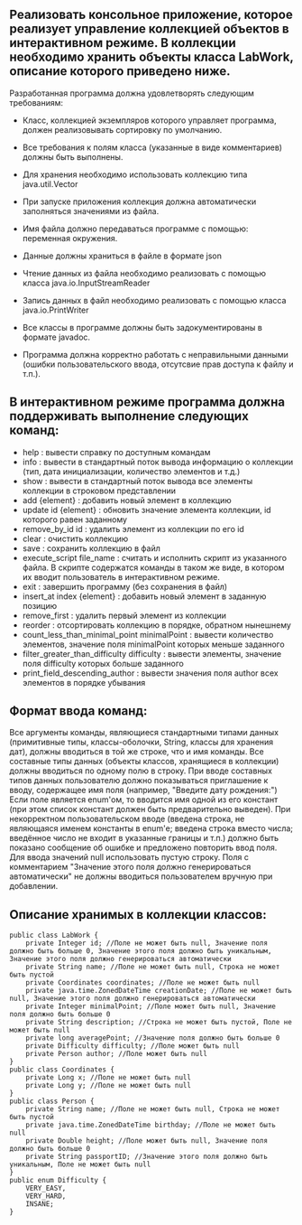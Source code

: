 ## Реализовать консольное приложение, которое реализует управление коллекцией объектов в интерактивном режиме. В коллекции необходимо хранить объекты класса LabWork, описание которого приведено ниже.

Разработанная программа должна удовлетворять следующим требованиям:

* Класс, коллекцией экземпляров которого управляет программа, должен реализовывать сортировку по умолчанию.

* Все требования к полям класса (указанные в виде комментариев) должны быть выполнены.

* Для хранения необходимо использовать коллекцию типа java.util.Vector

* При запуске приложения коллекция должна автоматически заполняться значениями из файла.

* Имя файла должно передаваться программе с помощью: переменная окружения.

* Данные должны храниться в файле в формате json

* Чтение данных из файла необходимо реализовать с помощью класса java.io.InputStreamReader

* Запись данных в файл необходимо реализовать с помощью класса java.io.PrintWriter

* Все классы в программе должны быть задокументированы в формате javadoc.

* Программа должна корректно работать с неправильными данными (ошибки пользовательского ввода, отсутсвие прав доступа к файлу и т.п.).

## В интерактивном режиме программа должна поддерживать выполнение следующих команд:

* help : вывести справку по доступным командам
* info : вывести в стандартный поток вывода информацию о коллекции (тип, дата инициализации, количество элементов и т.д.)
* show : вывести в стандартный поток вывода все элементы коллекции в строковом представлении
* add {element} : добавить новый элемент в коллекцию
* update id {element} : обновить значение элемента коллекции, id которого равен заданному
* remove_by_id id : удалить элемент из коллекции по его id
* clear : очистить коллекцию
* save : сохранить коллекцию в файл
* execute_script file_name : считать и исполнить скрипт из указанного файла. В скрипте содержатся команды в таком же виде, в котором их вводит пользователь в интерактивном режиме.
* exit : завершить программу (без сохранения в файл)
* insert_at index {element} : добавить новый элемент в заданную позицию
* remove_first : удалить первый элемент из коллекции
* reorder : отсортировать коллекцию в порядке, обратном нынешнему
* count_less_than_minimal_point minimalPoint : вывести количество элементов, значение поля minimalPoint которых меньше заданного
* filter_greater_than_difficulty difficulty : вывести элементы, значение поля difficulty которых больше заданного
* print_field_descending_author : вывести значения поля author всех элементов в порядке убывания

## Формат ввода команд:

Все аргументы команды, являющиеся стандартными типами данных (примитивные типы, классы-оболочки, String, классы для хранения дат), должны вводиться в той же строке, что и имя команды.
Все составные типы данных (объекты классов, хранящиеся в коллекции) должны вводиться по одному полю в строку.
При вводе составных типов данных пользователю должно показываться приглашение к вводу, содержащее имя поля (например, "Введите дату рождения:")
Если поле является enum'ом, то вводится имя одной из его констант (при этом список констант должен быть предварительно выведен).
При некорректном пользовательском вводе (введена строка, не являющаяся именем константы в enum'е; введена строка вместо числа; введённое число не входит в указанные границы и т.п.) должно быть показано сообщение об ошибке и предложено повторить ввод поля.
Для ввода значений null использовать пустую строку.
Поля с комментарием "Значение этого поля должно генерироваться автоматически" не должны вводиться пользователем вручную при добавлении.
## Описание хранимых в коллекции классов:

```
public class LabWork {
    private Integer id; //Поле не может быть null, Значение поля должно быть больше 0, Значение этого поля должно быть уникальным, Значение этого поля должно генерироваться автоматически
    private String name; //Поле не может быть null, Строка не может быть пустой
    private Coordinates coordinates; //Поле не может быть null
    private java.time.ZonedDateTime creationDate; //Поле не может быть null, Значение этого поля должно генерироваться автоматически
    private Integer minimalPoint; //Поле может быть null, Значение поля должно быть больше 0
    private String description; //Строка не может быть пустой, Поле не может быть null
    private long averagePoint; //Значение поля должно быть больше 0
    private Difficulty difficulty; //Поле может быть null
    private Person author; //Поле может быть null
}
public class Coordinates {
    private Long x; //Поле не может быть null
    private Long y; //Поле не может быть null
}
public class Person {
    private String name; //Поле не может быть null, Строка не может быть пустой
    private java.time.ZonedDateTime birthday; //Поле не может быть null
    private Double height; //Поле может быть null, Значение поля должно быть больше 0
    private String passportID; //Значение этого поля должно быть уникальным, Поле не может быть null
}
public enum Difficulty {
    VERY_EASY,
    VERY_HARD,
    INSANE;
}
```

